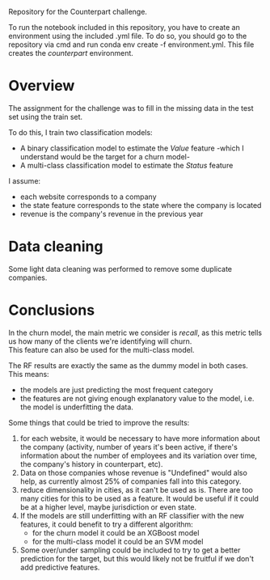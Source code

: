 Repository for the Counterpart challenge. 

To run the notebook included in this repository, you have to create an environment using the included .yml file. To do so, you should go to the repository via cmd and run conda env create -f environment.yml. This file creates the *counterpart* environment.

# Overview
The assignment for the challenge was to fill in the missing data in the test set using the train set. 

To do this, I train two classification models:
- A binary classification model to estimate the *Value* feature -which I understand would be the target for a churn model-
- A multi-class classification model to estimate the *Status* feature

I assume:  
- each website corresponds to a company
- the state feature corresponds to the state where the company is located
- revenue is the company's revenue in the previous year

# Data cleaning
Some light data cleaning was performed to remove some duplicate companies. 

# Conclusions
In the churn model, the main metric we consider is *recall*, as this metric tells us how many of the clients we're identifying will churn. <br>
This feature can also be used for the multi-class model. <br>

The RF results are exactly the same as the dummy model in both cases. This means: 

- the models are just predicting the most frequent category
- the features are not giving enough explanatory value to the model, i.e. the model is underfitting the data. 

Some things that could be tried to improve the results: <br>
1) for each website, it would be necessary to have more information about the company (activity, number of years it's been active, if there's information about the number of employees and its variation over time, the company's history in counterpart, etc).
2) Data on those companies whose revenue is "Undefined" would also help, as currently almost 25% of companies fall into this category.
3) reduce dimensionality in cities, as it can't be used as is. There are too many cities for this to be used as a feature. It would be useful if it could be at a higher level, maybe jurisdiction or even state. <br>
4) If the models are still underfitting with an RF classifier with the new features, it could benefit to try a different algorithm:
    - for the churn model it could be an XGBoost model
    - for the multi-class model it could be an SVM model 
5) Some over/under sampling could be included to try to get a better prediction for the target, but this would likely not be fruitful if we don't add predictive features. 